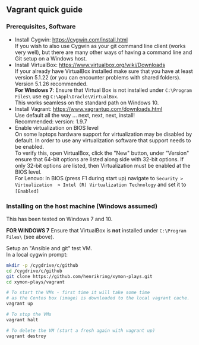 ## Vagrant quick guide

### Prerequisites, Software
* Install Cygwin: https://cygwin.com/install.html  
  If you wish to also use Cygwin as your git command line client (works very well), but there are many other ways of having a command line and Git setup on a Windows host.
* Install VirtualBox: https://www.virtualbox.org/wiki/Downloads  
  If your already have VirtualBox installed make sure that you have at least version 5.1.22 (or you can encounter problems with shared folders).  
  Version 5.1.26 recommended.  
  __For Windows 7__: Ensure that Virtual Box is not installed under `C:\Program Files\` use eg `C:\Appl\Oracle\VirtualBox`.  
  This works seamless on the standard path on Windows 10.
* Install Vagrant: https://www.vagrantup.com/downloads.html  
  Use default all the way ... next, next, next, install!  
  Recommended: version: 1.9.7
* Enable virtualization on BIOS level  
  On some laptops hardware support for virtualization may be disabled by default.
  In order to use any virtualization software that support needs to be enabled.  
  To verify this, open VirtualBox, click the "New" button, under "Version" ensure that 64-bit options are listed along side with 32-bit options. If only 32-bit options are listed, then Virtualization must be enabled at the BIOS level.  
  For Lenovo: In BIOS (press F1 during start up) navigate to `Security > Virtualization  > Intel (R) Virtualization Technology` and set it to  `[Enabled]`

### Installing on the host machine (Windows assumed)
This has been tested on Windows 7 and 10.  

__FOR WINDOWS 7__ Ensure that VirtualBox is __not__ installed under `C:\Program Files\` (see above).  

Setup an "Ansible and git" test VM.  
In a local cygwin prompt:
```bash
mkdir -p /cygdrive/c/github
cd /cygdrive/c/github
git clone https://github.com/henrikring/xymon-plays.git
cd xymon-plays/vagrant

# To start the VMs - first time it will take some time
# as the Centos box (image) is downloaded to the local vagrant cache.
vagrant up

# To stop the VMs
vagrant halt

# To delete the VM (start a fresh again with vagrant up)
vagrant destroy
```
